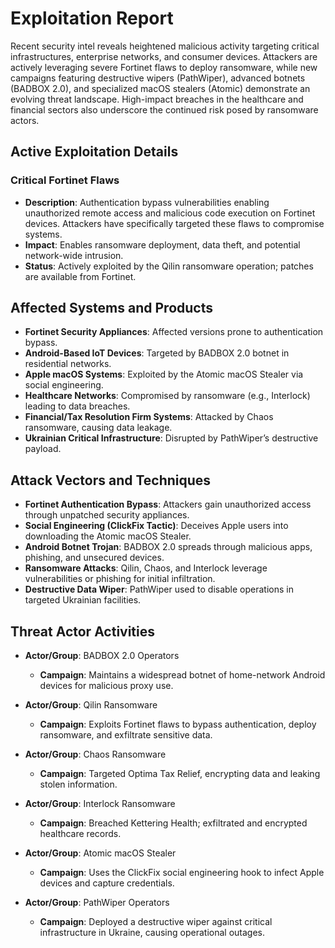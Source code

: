 # Exploitation Report

Recent security intel reveals heightened malicious activity targeting critical infrastructures, enterprise networks, and consumer devices. Attackers are actively leveraging severe Fortinet flaws to deploy ransomware, while new campaigns featuring destructive wipers (PathWiper), advanced botnets (BADBOX 2.0), and specialized macOS stealers (Atomic) demonstrate an evolving threat landscape. High-impact breaches in the healthcare and financial sectors also underscore the continued risk posed by ransomware actors.

## Active Exploitation Details

### Critical Fortinet Flaws
- **Description**: Authentication bypass vulnerabilities enabling unauthorized remote access and malicious code execution on Fortinet devices. Attackers have specifically targeted these flaws to compromise systems.  
- **Impact**: Enables ransomware deployment, data theft, and potential network-wide intrusion.  
- **Status**: Actively exploited by the Qilin ransomware operation; patches are available from Fortinet.  

## Affected Systems and Products
- **Fortinet Security Appliances**: Affected versions prone to authentication bypass.  
- **Android-Based IoT Devices**: Targeted by BADBOX 2.0 botnet in residential networks.  
- **Apple macOS Systems**: Exploited by the Atomic macOS Stealer via social engineering.  
- **Healthcare Networks**: Compromised by ransomware (e.g., Interlock) leading to data breaches.  
- **Financial/Tax Resolution Firm Systems**: Attacked by Chaos ransomware, causing data leakage.  
- **Ukrainian Critical Infrastructure**: Disrupted by PathWiper’s destructive payload.  

## Attack Vectors and Techniques
- **Fortinet Authentication Bypass**: Attackers gain unauthorized access through unpatched security appliances.  
- **Social Engineering (ClickFix Tactic)**: Deceives Apple users into downloading the Atomic macOS Stealer.  
- **Android Botnet Trojan**: BADBOX 2.0 spreads through malicious apps, phishing, and unsecured devices.  
- **Ransomware Attacks**: Qilin, Chaos, and Interlock leverage vulnerabilities or phishing for initial infiltration.  
- **Destructive Data Wiper**: PathWiper used to disable operations in targeted Ukrainian facilities.  

## Threat Actor Activities
- **Actor/Group**: BADBOX 2.0 Operators  
  - **Campaign**: Maintains a widespread botnet of home-network Android devices for malicious proxy use.  

- **Actor/Group**: Qilin Ransomware  
  - **Campaign**: Exploits Fortinet flaws to bypass authentication, deploy ransomware, and exfiltrate sensitive data.  

- **Actor/Group**: Chaos Ransomware  
  - **Campaign**: Targeted Optima Tax Relief, encrypting data and leaking stolen information.  

- **Actor/Group**: Interlock Ransomware  
  - **Campaign**: Breached Kettering Health; exfiltrated and encrypted healthcare records.  

- **Actor/Group**: Atomic macOS Stealer  
  - **Campaign**: Uses the ClickFix social engineering hook to infect Apple devices and capture credentials.  

- **Actor/Group**: PathWiper Operators  
  - **Campaign**: Deployed a destructive wiper against critical infrastructure in Ukraine, causing operational outages.  